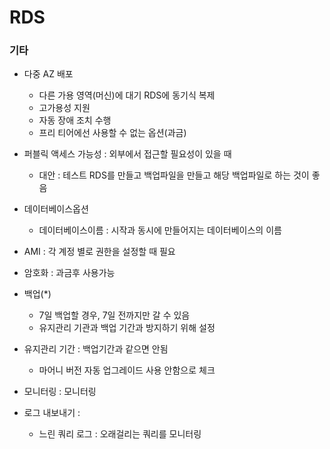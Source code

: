 # RDS



### 기타

- 다중 AZ 배포
    - 다른 가용 영역(머신)에 대기 RDS에 동기식 복제
    - 고가용성 지원
    - 자동 장애 조치 수행
    - 프리 티어에선 사용할 수 없는 옵션(과금)
    
    
- 퍼블릭 액세스 가능성 : 외부에서 접근할 필요성이 있을 때 
    - 대안 : 테스트 RDS를 만들고 백업파일을 만들고 해당 백업파일로 하는 것이 좋음

- 데이터베이스옵션
    - 데이터베이스이름 : 시작과 동시에 만들어지는 데이터베이스의 이름 
    
    
- AMI : 각 계정 별로 권한을 설정할 때 필요

- 암호화 : 과금후 사용가능

- 백업(*)
    - 7일 백업할 경우, 7일 전까지만 갈 수 있음
    - 유지관리 기관과 백업 기간과 방지하기 위해 설정
    
- 유지관리 기간 : 백업기간과 같으면 안됨
    - 마어니 버전 자동 업그레이드 사용 안함으로 체크 
- 모니터링 : 모니터링 

- 로그 내보내기 : 
    - 느린 쿼리 로그 : 오래걸리는 쿼리를 모니터링 
    

    